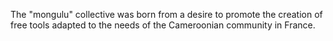 The "mongulu" collective was born from a desire to promote the creation of free tools adapted to the needs of the Cameroonian community in France.
